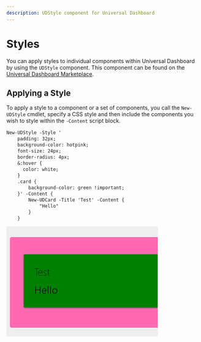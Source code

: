 ```yaml
---
description: UDStyle component for Universal Dashboard
---
```


# Styles

You can apply styles to individual components within Universal Dashboard by using the `UDStyle` component. This component can be found on the [Universal Dashboard Marketplace](https://marketplace.universaldashboard.io/Dashboard/UniversalDashboard.Style).

## Applying a Style

To apply a style to a component or a set of components, you call the `New-UDStyle` cmdlet, specify a CSS style and then include the components you wish to style within the `-Content` script block.

```text
New-UDStyle -Style '
    padding: 32px;
    background-color: hotpink;
    font-size: 24px;
    border-radius: 4px;
    &:hover {
      color: white;
    }
    .card {
        background-color: green !important;   
    }' -Content {
        New-UDCard -Title 'Test' -Content {
            "Hello"
        }
    }
```

![UDStyled card](../../.gitbook/assets/image%20%28166%29.png)

